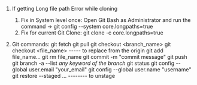 1. If getting Long file path Error while cloning
    1. Fix in System level once:
        Open Git Bash as Administrator and run the command -> git config --system core.longpaths=true
	2. Fix for current Git Clone:
        git clone -c core.longpaths=true <repo-url>
		
2. Git commands:
    git fetch
    git pull
    git checkout <branch_name>
    git checkout <file_name>      ----- to replace from the origin
    git add file_name...
    git rm file_name
    git commit -m "commit message"
    git push
    git branch -a --list *any keyword of the branch*
    git status
    git config --global user.email "your_email"
    git config --global user.name "username"
    git restore --staged <file>...            -------- to unstage
